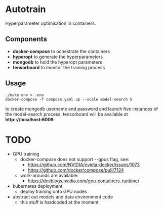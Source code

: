 # Autotrain
Hyperparameter optimisation in containers.

## Components
+ __docker-compose__ to ochestrate the containers
+ __hyperopt__ to generate the hyperparameters
+ __mongodb__ to hold the hyperopt parameters
+ __tensorboard__ to monitor the training process

## Usage
    ./make.env > .env
    docker-compose -f compose.yaml up --scale model-search 5

to create mongodb username and password and launch five
instances of the model-search process.
tensorboard will be available at __http:://localhost:6006__

# TODO
* GPU training
  * docker-compose does not support --gpus flag, see:
    * https://github.com/NVIDIA/nvidia-docker/issues/1073
    * https://github.com/docker/compose/pull/7124
  * work-arounds are available:
    * https://devblogs.nvidia.com/gpu-containers-runtime/
* kubernetes deployment
  * deploy training onto GPU nodes
* abstract out models and data environment code
  * this stuff is hardcoded at the moment
